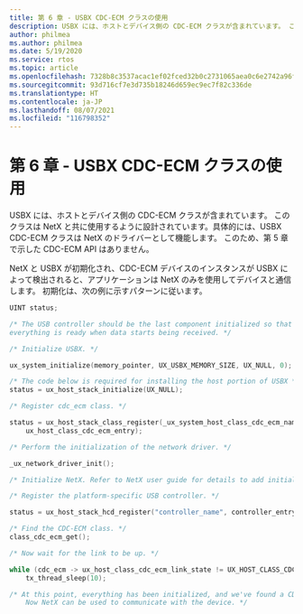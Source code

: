 ```yaml
---
title: 第 6 章 - USBX CDC-ECM クラスの使用
description: USBX には、ホストとデバイス側の CDC-ECM クラスが含まれています。 このクラスは NetX と共に使用するように設計されています。具体的には、USBX CDC-ECM クラスは NetX のドライバーとして機能します。 このため、第 5 章で示した CDC-ECM API はありません。
author: philmea
ms.author: philmea
ms.date: 5/19/2020
ms.service: rtos
ms.topic: article
ms.openlocfilehash: 7328b8c3537acac1ef02fced32b0c2731065aea0c6e2742a96f0644e9a8045f0
ms.sourcegitcommit: 93d716cf7e3d735b18246d659ec9ec7f82c336de
ms.translationtype: HT
ms.contentlocale: ja-JP
ms.lasthandoff: 08/07/2021
ms.locfileid: "116798352"
---
```

# <a name="chapter-6---usbx-cdc-ecm-class-usage"></a>第 6 章 - USBX CDC-ECM クラスの使用

USBX には、ホストとデバイス側の CDC-ECM クラスが含まれています。 このクラスは NetX と共に使用するように設計されています。具体的には、USBX CDC-ECM クラスは NetX のドライバーとして機能します。 このため、第 5 章で示した CDC-ECM API はありません。

NetX と USBX が初期化され、CDC-ECM デバイスのインスタンスが USBX によって検出されると、アプリケーションは NetX のみを使用してデバイスと通信します。 初期化は、次の例に示すパターンに従います。

```c
UINT status;

/* The USB controller should be the last component initialized so that
everything is ready when data starts being received. */

/* Initialize USBX. */

ux_system_initialize(memory_pointer, UX_USBX_MEMORY_SIZE, UX_NULL, 0);

/* The code below is required for installing the host portion of USBX */
status = ux_host_stack_initialize(UX_NULL);

/* Register cdc_ecm class. */

status = ux_host_stack_class_register(_ux_system_host_class_cdc_ecm_name,
    ux_host_class_cdc_ecm_entry);

/* Perform the initialization of the network driver. */

_ux_network_driver_init();

/* Initialize NetX. Refer to NetX user guide for details to add initialization code. */

/* Register the platform-specific USB controller. */

status = ux_host_stack_hcd_register("controller_name", controller_entry, param1, param2);

/* Find the CDC-ECM class. */
class_cdc_ecm_get();

/* Now wait for the link to be up. */

while (cdc_ecm -> ux_host_class_cdc_ecm_link_state != UX_HOST_CLASS_CDC_ECM_LINK_STATE_UP)
    tx_thread_sleep(10);

/* At this point, everything has been initialized, and we've found a CDC-ECM device.
    Now NetX can be used to communicate with the device. */
```

